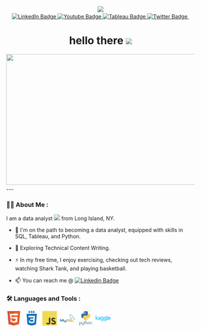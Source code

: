 <div id="header" align="center">
  <img src="https://media.giphy.com/media/v1.Y2lkPTc5MGI3NjExbGdseXU1aGU0eXVtazZja3RsN3cxeDgzNDNzbHZvbDExcG43cjNzOCZlcD12MV9pbnRlcm5hbF9naWZfYnlfaWQmY3Q9cw/gjrYDwbjnK8x36xZIO/giphy.gif" width="250"/>
</div>
<div id="badges" align="center" >
  <a href="https://www.linkedin.com/in/john-shen-65489b177/">
    <img src="https://img.shields.io/badge/LinkedIn-blue?style=for-the-badge&logo=linkedin&logoColor=white" alt="LinkedIn Badge"/>
  </a>
  <a href="your-youtube-URL">
    <img src="https://img.shields.io/badge/YouTube-red?style=for-the-badge&logo=youtube&logoColor=white" alt="Youtube Badge"/>
  </a>
  <a href="https://public.tableau.com/app/profile/john.shen5439/vizzes">
    <img src="https://img.shields.io/badge/Tableau-purple?style=for-the-badge&logo=tableau&logoColor=white" alt="Tableau Badge"/>
  </a>
  <a href="your-twitter-URL">
    <img src="https://img.shields.io/badge/Twitter-blue?style=for-the-badge&logo=twitter&logoColor=white" alt="Twitter Badge"/>
  <img src="https://komarev.com/ghpvc/?username=johnshen11&style=flat-square&color=blue" alt=""/>
  </a>
</div > 
<h1 align="center"> 
  hello there
  <img src="https://media.giphy.com/media/hvRJCLFzcasrR4ia7z/giphy.gif" width="30px"/>
</h1>
<div align="center">
  <img src="https://media.giphy.com/media/v1.Y2lkPTc5MGI3NjExdDVrajBrc281NXBjbGJ2dnF6Zzk1b2RhaDFobzlqYTZzaXphZWQ2YyZlcD12MV9pbnRlcm5hbF9naWZfYnlfaWQmY3Q9Zw/3oKIPEqDGUULpEU0aQ/giphy.gif" width="600" height="350"/>
</div>
---

### :man_technologist: About Me :
I am a data analyst <img src="https://media.giphy.com/media/WUlplcMpOCEmTGBtBW/giphy.gif" width="30"> from Long Island, NY.
- :telescope: I'm on the path to becoming a data analyst, equipped with skills in SQL, Tableau, and Python.

- :seedling: Exploring Technical Content Writing.

- :zap: In my free time, I enjoy exercising, checking out tech reviews, watching Shark Tank, and playing basketball.

- :mailbox: You can reach me @ [![Linkedin Badge](https://img.shields.io/badge/-Linkedin-blue?style=flat&logo=Linkedin&logoColor=white)](https://www.linkedin.com/in/john-shen-65489b177/)
### :hammer_and_wrench: Languages and Tools :
<img src="https://github.com/devicons/devicon/blob/master/icons/html5/html5-original.svg" title="HTML5" alt="HTML" width="40" height="40"/>&nbsp;
<img src="https://github.com/devicons/devicon/blob/master/icons/css3/css3-plain-wordmark.svg"  title="CSS3" alt="CSS" width="40" height="40"/>&nbsp;
<img src="https://github.com/devicons/devicon/blob/master/icons/javascript/javascript-original.svg" title="JavaScript" alt="JavaScript" width="40" height="40"/>&nbsp;
<img src="https://github.com/devicons/devicon/blob/master/icons/mysql/mysql-original-wordmark.svg" title="MySQL"  alt="MySQL" width="40" height="40"/>&nbsp;
<img src="https://github.com/devicons/devicon/blob/master/icons/python/python-original-wordmark.svg" title="Python"  alt="Python" width="40" height="40"/>&nbsp;
<img src="https://github.com/devicons/devicon/blob/master/icons/kaggle/kaggle-original-wordmark.svg" title="Kaggle"  alt="Kaggle" width="40" height="40"/>&nbsp;
